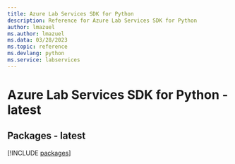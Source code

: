 ```yaml
---
title: Azure Lab Services SDK for Python
description: Reference for Azure Lab Services SDK for Python
author: lmazuel
ms.author: lmazuel
ms.data: 03/28/2023
ms.topic: reference
ms.devlang: python
ms.service: labservices
---
```

# Azure Lab Services SDK for Python - latest
## Packages - latest
[!INCLUDE [packages](lab-services-index.md)]